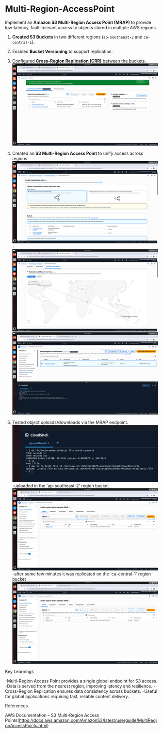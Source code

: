 # Multi-Region-AccessPoint
Implement an **Amazon S3 Multi-Region Access Point (MRAP)** to provide low-latency, fault-tolerant access to objects stored in multiple AWS regions.

1. **Created S3 Buckets** in two different regions (`ap-southeast-2` and `ca-central-1`).
2. Enabled **Bucket Versioning** to support replication.
3. Configured **Cross-Region Replication (CRR)** between the buckets.
![create Bucket,enable bucket versioning,configure cross-region replication(CRR)](/mrap1.jpeg)

4. Created an **S3 Multi-Region Access Point** to unify access across regions.
![create multi-region access point](/mrap3.jpeg)-
![Configured Cross-Region Replication(CRR) between the buckets.](/mrap4.jpeg)                 
![Configured Cross-Region Replication(CRR) between the buckets.](/mrap5.jpeg)
                                  
6. Tested object uploads/downloads via the MRAP endpoint.
![create an object and insert it in the multi-region access point i created 'ap-southeast-2'](/mrap8.jpeg)
-uploaded in the 'ap-southeast-2' region bucket
![testing](/mrap7.jpeg)
-after some few minutes it was replicated on the 'ca-central-1' region bucket
![testing](/mrap9.jpeg)

Key Learnings

-Multi-Region Access Point provides a single global endpoint for S3 access.
-Data is served from the nearest region, improving latency and resilience.
-Cross-Region Replication ensures data consistency across buckets.
-Useful for global applications requiring fast, reliable content delivery.

References

AWS Documentation – S3 Multi-Region Access Points(https://docs.aws.amazon.com/AmazonS3/latest/userguide/MultiRegionAccessPoints.html)
